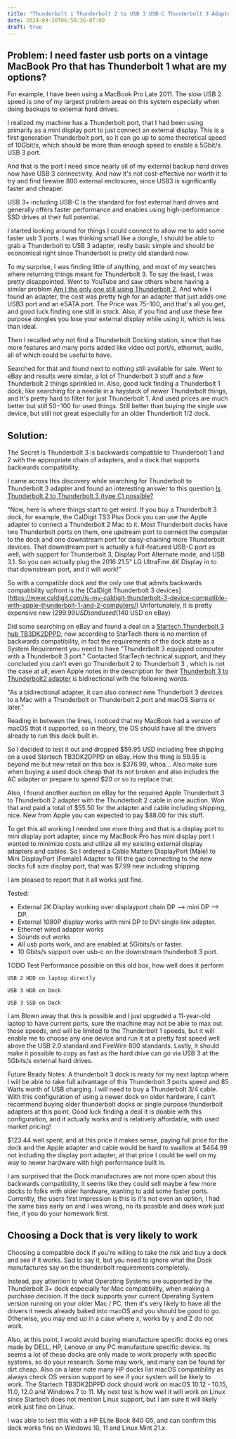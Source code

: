 ```yaml
---
title: "Thunderbolt 1 Thunderbolt 2 to USB 3 USB-C Thunderbolt 3 Adapter"
date: 2024-09-30T06:50:36-07:00
draft: true
---
```


## Problem: I need faster usb ports on a vintage MacBook Pro that has Thunderbolt 1 what are my options?

For example, I have been using a MacBook Pro Late 2011.
The slow USB 2 speed is one of my largest problem areas on this system especially when doing backups to external hard 
drives.

I realized my machine has a Thunderbolt port,
that I had been using primarily as a mini display port to just connect an external display.
This is a first generation Thunderbolt port, so it can go up to some theoretical speed of 10Gbit/s,
which should be more than enough speed to enable a 5Gbit/s USB 3 port.

And that is the port I need since nearly all of my external backup hard drives now have USB 3 connectivity.
And now it's not cost-effective nor worth it to try and find firewire 800 external enclosures, since USB3 is 
significantly faster and cheaper.

USB 3+ including USB-C is the standard for fast external hard drives and generally offers faster performance and enables 
using high-performance SSD drives at their full potential.

I started looking around for things I could connect to allow me to add some faster usb 3 ports. I was thinking small like a dongle, I should be able to grab a Thunderbolt to USB 3 adapter, really basic simple and should be economical right since Thunderbolt is pretty old standard now.

To my surprise, I was finding little of anything,
and most of my searches where returning things meant for Thunderbolt 3. To say the least, I was pretty disappointed.
Went to YouTube
and saw others where having a similar problem [Am I the only one
still using Thunderbolt 2](https://www.youtube.com/watch?v=ZHSoSRMYiYE&lc=UgxGym35SVNUKgltaFF4AaABAg.9ZNFgOY1TbQ9ZbTwiCVT9N).
And while I found an adapter, the cost was pretty high for an adapter that just adds one USB3 port and an eSATA port.
The Price was $75–$100, and that's all you get, and good luck finding one still in stock.
Also, if you find and use these few purpose dongles you lose your external display while using it, which is less than ideal.

Then I recalled why not find a Thunderbolt Docking station,
since that has more features and many ports added like video out port/s,
ethernet, audio, all of which could be useful to have. 

Searched for that and found next to nothing still available for sale.
Went to eBay and results were similar, a lot of Thunderbolt 3 stuff and a few Thunderbolt 2 things sprinkled in.
Also, good luck finding a Thunderbolt 1 dock,
like searching for a needle in a haystack of newer Thunderbolt things,
and It's pretty hard
to filter for just Thunderbolt 1. And used prices are much better but still $50-$100 for used things.
Still better than buying the single use device, but still not great especially for an older Thunderbolt 1/2 dock.

## Solution:

The Secret is Thunderbolt 3 is backwards compatible to Thunderbolt 1 and 2 with the appropriate chain of adapters, and a dock that supports backwards compatibility.

I came across this discovery while searching for Thunderbolt to Thunderbolt 3 adapter and found an interesting answer to this question [Is Thunderbolt 2 to Thunderbolt 3 (type C) possible?](https://apple.stackexchange.com/questions/278078/is-thunderbolt-2-to-thunderbolt-3-type-c-possible)

"Now, here is where things start to get weird. If you buy a Thunderbolt 3 dock, for example, the CalDigit TS3 Plus Dock you can use the Apple adapter to connect a Thunderbolt 2 Mac to it. Most Thunderbolt docks have two Thunderbolt ports on them, one upstream port to connect the computer to the dock and one downstream port for daisy-chaining more Thunderbolt devices. That downstream port is actually a full-featured USB-C port as well, with support for Thunderbolt 3, Display Port Alternate mode, and USB 3.1. So you can actually plug the 2016 21.5" LG UltraFine 4K Display in to that downstream port, and it will work!"



So with a compatible dock and the only one that admits backwards compatibility upfront is the [CalDigit Thunderbolt 3 devices] (https://www.caldigit.com/is-my-caldigit-thunderbolt-3-device-compatible-with-apple-thunderbolt-1-and-2-computers/) Unfortunately, it is pretty expensive new ($299.99 USD) and used ($140 USD on eBay)

Did some searching on eBay and found a deal on a [Startech Thunderbolt 3 hub TB3DK2DPPD](https://www.startech.com/en-us/cards-adapters/tb3dk2dppd), now according to StarTech there is no mention of backwards compatibility, in fact the requirements of the dock state as a System Requirement you need to have "Thunderbolt 3 equipped computer with a Thunderbolt 3 port." Contacted StarTech technical support, and they concluded you can't  even go Thunderbolt 2 to Thunderbolt 3 , which is not the case at all, even Apple notes in the description for their [Thunderbolt 3 to Thunderbolt2 adapter](https://www.apple.com/shop/product/MMEL2AM/A/thunderbolt-3-usb-c-to-thunderbolt-2-adapter) is bidirectional with the following words.

"As a bidirectional adapter, it can also connect new Thunderbolt 3 devices to a Mac with a Thunderbolt or Thunderbolt 2 port and macOS Sierra or later."

Reading in between the lines, I noticed that my MacBook had a version of macOS that it supported,
so in theory, the OS should have all the drivers already to run this dock built in.

So I decided to test it out and dropped $59.95 USD including free shipping on a used Startech TB3DK2DPPD on eBay. How this thing is 59.95 is beyond me but new retail on this box is $376.99, whoa... Also make sure when buying a used dock cheap that its not broken and also includes the AC adapter or prepare to spend $20 or so to replace that.

Also, I found another auction on eBay for the required Apple Thunderbolt 3 to Thunderbolt 2 adapter with the Thunderbolt 2 cable in one auction. Won that and paid a total of $55.50 for the adapter and cable including shipping, nice. New from Apple you can expected to pay $88.00 for this stuff.

To get this all working I needed one more thing and that is a display port to mini display port adapter, since my MacBook Pro has mini display port I wanted to minimize costs and utilize all my existing external display adapters and cables. So I ordered a Cable Matters DisplayPort (Male) to Mini DisplayPort (Female) Adapter to fill the gap connecting to the new docks full size display port, that was $7.99 new including shipping.

I am pleased to report that it all works just fine.

Tested:
- External 2K Display working over displayport chain DP --> mini DP --> DP.
- External 1080P display works with mini DP to DVI single link adapter.
- Ethernet wired adapter works
- Sounds out works
- All usb ports work, and are enabled at 5Gibits/s or faster.
- 10 Gbits/s support over usb-c on the downstream thunderbolt 3 port.

TODO Test Performance possible on this old box, how well does it perform
    
    USB 2 HDD on laptop directly

    USB 3 HDD on Dock

    USB 3 SSD on Dock


I am Blown away that this is possible and I just upgraded a 11-year-old laptop to have current ports, sure the machine may not be able to max out those speeds, and will be limited to the Thunderbolt 1 speeds, but it will enable me to choose any one device and run it at a pretty fast speed well above the USB 2.0 standard and FireWire 800 standards.
Lastly,
it should make it possible to copy as fast as the hard drive can go via USB 3 at the 5Gbits/s external hard drives.

Future Ready Notes:
A thunderbolt 3 dock is ready for my next laptop where I will be able to take full advantage of this Thunderbolt 3 ports speed and 85 Watts worth of USB charging.
I will need to buy a Thunderbolt 3/4 cable.
With this configuration of using a newer dock on older hardware,
I can't recommend buying older thunderbolt docks or single purpose thunderbolt adapters at this point.
Good luck finding a deal it is doable with this configuration,
and it actually works and is relatively affordable, with used market pricing!

$123.44 well spent, and at this price it makes sense, paying full price for the dock and the Apple adapter and cable would be hard to swallow at $464.99 not including the display port adapter, at that price I could be well on my way to newer hardware with high performance built in.

I am surprised that the Dock manufactures are not more open about this backwards compatibility, it seems like they could sell maybe a few more docks to folks with older hardware, wanting to add some faster ports. Currently, the users first impression is this is it's not even an option, I had the same bias early on and I was wrong, no its possible and does work just fine, if you do your homework first.

## Choosing a Dock that is very likely to work

Choosing a compatible dock if you're willing to take the risk and buy a dock and see if it works.
Sad to say it, but you need to ignore what the Dock manufactures say on the thunderbolt requirements completely.

Instead, pay attention to what Operating Systems are supported by the Thunderbolt 3+ dock especially for Mac compatibility,
when making a purchase decision. If the dock supports your current Operating System version running on your older Mac / PC, then it's very likely to have all the drivers it needs already baked into macOS and you should be good to go. Otherwise, you may end up in a case where x, works by y and Z do not work.

Also, at this point, I would avoid buying manufacture specific docks eg ones made by DELL, HP, Lenovo or any PC manufacture specific device. Its seems a lot of these docks are only made to work properly with specific systems, so do your research. Some may work, and many can be found for dirt cheap. Also on a later note many HP docks list macOS compatibility as always check OS version support to see if your system will be likely to work. The Startech TB3DK2DPPD dock should work on macOS 10.12 - 10.15, 11.0, 12.0 and Windows 7 to 11. My next test is how well it will work on Linux since Startech does not mention Linux support, but I am sure it will likely work just fine on Linux. 

I was able to test this with a HP ELite Book 840 G5, and can confirm this dock works fine on Windows 10, 11 and Linux Mint 21.x.